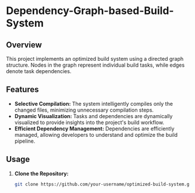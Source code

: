 # Dependency-Graph-based-Build-System

## Overview

This project implements an optimized build system using a directed graph structure. Nodes in the graph represent individual build tasks, while edges denote task dependencies.

## Features

- **Selective Compilation:** The system intelligently compiles only the changed files, minimizing unnecessary compilation steps.
- **Dynamic Visualization:** Tasks and dependencies are dynamically visualized to provide insights into the project's build workflow.
- **Efficient Dependency Management:** Dependencies are efficiently managed, allowing developers to understand and optimize the build pipeline.

## Usage

1. **Clone the Repository:**
   ```bash
   git clone https://github.com/your-username/optimized-build-system.git
